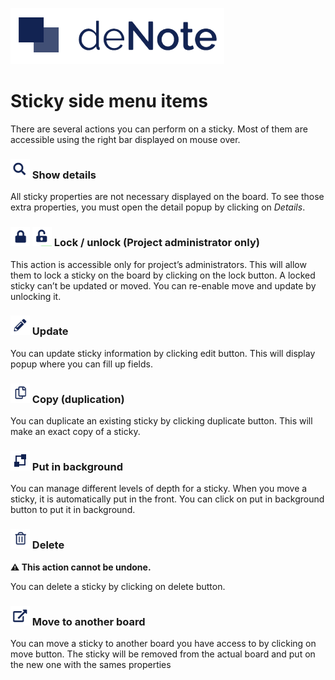 ![deNote Logo](./assets/images/denote-logo.png)

# Sticky side menu items

There are several actions you can perform on a sticky. Most of them are accessible using the right bar displayed on mouse over. 


### ![icon magnifying glass](./assets/images/sticky-side-menu\view.png) Show details
All sticky properties are not necessary displayed on the board. To see those extra properties, you must open the detail popup by clicking on *Details*.

### ![lock](./assets/images/sticky-side-menu\lock.png) ![unlock](./assets/images/sticky-side-menu\unlock.png) Lock / unlock **(Project administrator only)**
This action is accessible only for project’s administrators. This will allow them to lock a sticky on the board by clicking on the lock button. A locked sticky can’t be updated or moved. 
You can re-enable move and update by unlocking it.

### ![edit](./assets/images/sticky-side-menu\edit.png) Update
You can update sticky information by clicking edit button. This will display popup where you can fill up fields.

### ![duplicate](./assets/images/sticky-side-menu\duplicate.png) Copy (duplication)
You can duplicate an existing sticky by clicking duplicate button. This will make an exact copy of a sticky.



### ![duplicate](./assets/images/sticky-side-menu\put-in-background.png) Put in background
You can manage different levels of depth for a sticky. When you move a sticky, it is automatically put in the front. You can click on put in background button to put it in background.


### ![duplicate](./assets/images/sticky-side-menu\delete.png) Delete 
**&#x26A0; This action cannot be undone.**

You can delete a sticky by clicking on delete button.



### ![move](./assets/images/sticky-side-menu\move.png) Move to another board
You can move a sticky to another board you have access to by  clicking on move button. The sticky will be removed from the actual board and put on the new one with the sames properties



